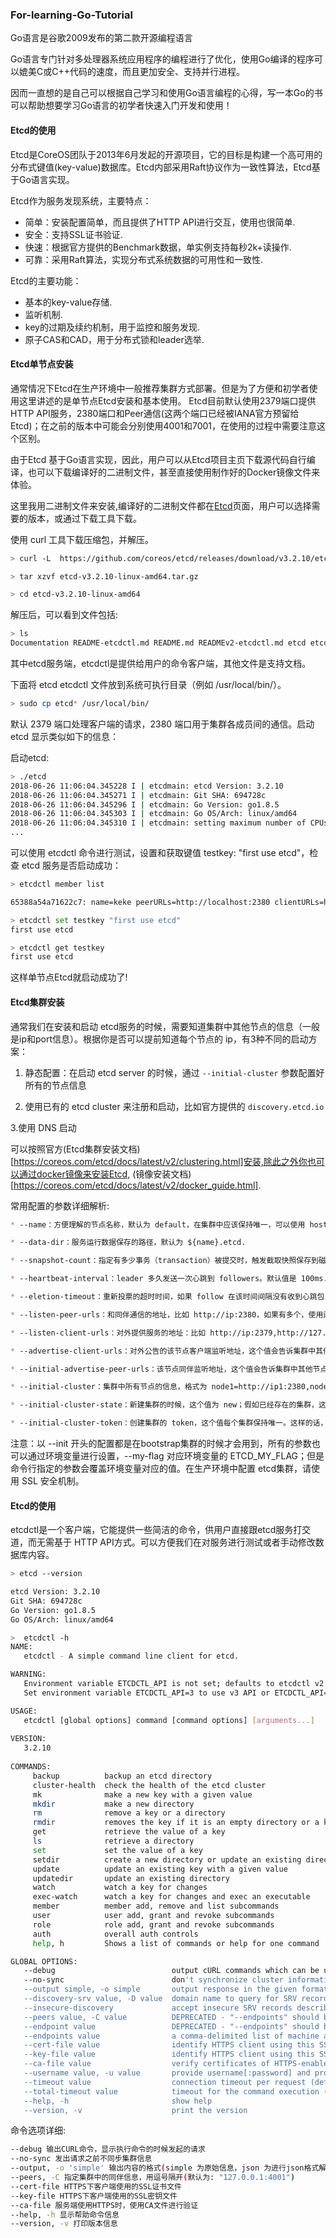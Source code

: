 ### For-learning-Go-Tutorial

Go语言是谷歌2009发布的第二款开源编程语言

Go语言专门针对多处理器系统应用程序的编程进行了优化，使用Go编译的程序可以媲美C或C++代码的速度，而且更加安全、支持并行进程。

因而一直想的是自己可以根据自己学习和使用Go语言编程的心得，写一本Go的书可以帮助想要学习Go语言的初学者快速入门开发和使用！


#### Etcd的使用

Etcd是CoreOS团队于2013年6月发起的开源项目，它的目标是构建一个高可用的分布式键值(key-value)数据库。Etcd内部采用Raft协议作为一致性算法，Etcd基于Go语言实现。

Etcd作为服务发现系统，主要特点：

* 简单：安装配置简单，而且提供了HTTP API进行交互，使用也很简单.
* 安全：支持SSL证书验证.
* 快速：根据官方提供的Benchmark数据，单实例支持每秒2k+读操作.
* 可靠：采用Raft算法，实现分布式系统数据的可用性和一致性.

Etcd的主要功能：
* 基本的key-value存储.
* 监听机制.
* key的过期及续约机制，用于监控和服务发现.
* 原子CAS和CAD，用于分布式锁和leader选举.

#### Etcd单节点安装

通常情况下Etcd在生产环境中一般推荐集群方式部署。但是为了方便和初学者使用这里讲述的是单节点Etcd安装和基本使用。
Etcd目前默认使用2379端口提供HTTP API服务，2380端口和Peer通信(这两个端口已经被IANA官方预留给Etcd)；在之前的版本中可能会分别使用4001和7001，在使用的过程中需要注意这个区别。

由于Etcd 基于Go语言实现，因此，用户可以从Etcd项目主页下载源代码自行编译，也可以下载编译好的二进制文件，甚至直接使用制作好的Docker镜像文件来体验。

这里我用二进制文件来安装,编译好的二进制文件都在[Etcd](github.com/coreos/etcd/releases )页面，用户可以选择需要的版本，或通过下载工具下载。

使用 curl 工具下载压缩包，并解压。
```bash
> curl -L  https://github.com/coreos/etcd/releases/download/v3.2.10/etcd-v3.2.10-linux-amd64.tar.gz -o etcd-v3.2.10-linux-amd64.tar.gz

> tar xzvf etcd-v3.2.10-linux-amd64.tar.gz

> cd etcd-v3.2.10-linux-amd64
```
解压后，可以看到文件包括:
```bash
> ls
Documentation README-etcdctl.md README.md READMEv2-etcdctl.md etcd etcdctl
```
其中etcd服务端，etcdctl是提供给用户的命令客户端，其他文件是支持文档。

下面将 etcd etcdctl 文件放到系统可执行目录（例如 /usr/local/bin/）。
```bash
> sudo cp etcd* /usr/local/bin/
```
默认 2379 端口处理客户端的请求，2380 端口用于集群各成员间的通信。启动 etcd 显示类似如下的信息：

启动etcd:
```bash
> ./etcd
2018-06-26 11:06:04.345228 I | etcdmain: etcd Version: 3.2.10
2018-06-26 11:06:04.345271 I | etcdmain: Git SHA: 694728c
2018-06-26 11:06:04.345296 I | etcdmain: Go Version: go1.8.5
2018-06-26 11:06:04.345303 I | etcdmain: Go OS/Arch: linux/amd64
2018-06-26 11:06:04.345310 I | etcdmain: setting maximum number of CPUs to 4, total number of available CPUs is 4
...

```
可以使用 etcdctl 命令进行测试，设置和获取键值 testkey: "first use etcd"，检查 etcd 服务是否启动成功：

```bash
> etcdctl member list

65388a54a71622c7: name=keke peerURLs=http://localhost:2380 clientURLs=http://localhost:2379 isLeader=true

> etcdctl set testkey "first use etcd"
first use etcd

> etcdctl get testkey
first use etcd
```
这样单节点Etcd就启动成功了!

#### Etcd集群安装

通常我们在安装和启动 etcd服务的时候，需要知道集群中其他节点的信息（一般是ip和port信息）。根据你是否可以提前知道每个节点的 ip，有3种不同的启动方案：
1. 静态配置：在启动 etcd server 的时候，通过 `--initial-cluster` 参数配置好所有的节点信息

2. 使用已有的 etcd cluster 来注册和启动，比如官方提供的 `discovery.etcd.io`

3.使用 DNS 启动

可以按照官方(Etcd集群安装文档)[https://coreos.com/etcd/docs/latest/v2/clustering.html]安装,除此之外你也可以通过docker镜像来安装Etcd,
(镜像安装文档)[https://coreos.com/etcd/docs/latest/v2/docker_guide.html].

常用配置的参数详细解析:
```markdown
* --name：方便理解的节点名称，默认为 default，在集群中应该保持唯一，可以使用 hostname.

* --data-dir：服务运行数据保存的路径，默认为 ${name}.etcd.

* --snapshot-count：指定有多少事务（transaction）被提交时，触发截取快照保存到磁盘.

* --heartbeat-interval：leader 多久发送一次心跳到 followers。默认值是 100ms.

* --eletion-timeout：重新投票的超时时间，如果 follow 在该时间间隔没有收到心跳包，会触发重新投票，默认为 1000 ms.

* --listen-peer-urls：和同伴通信的地址，比如 http://ip:2380，如果有多个，使用逗号分隔。需要所有节点都能够访问，所以不要使用 localhost！

* --listen-client-urls：对外提供服务的地址：比如 http://ip:2379,http://127.0.0.1:2379，客户端会连接到这里和 etcd 交互.

* --advertise-client-urls：对外公告的该节点客户端监听地址，这个值会告诉集群中其他节点.

* --initial-advertise-peer-urls：该节点同伴监听地址，这个值会告诉集群中其他节点.

* --initial-cluster：集群中所有节点的信息，格式为 node1=http://ip1:2380,node2=http://ip2:2380,…。注意：这里的 node1 是节点的 --name 指定的名字；后面的 ip1:2380 是 --initial-advertise-peer-urls 指定的值.

* --initial-cluster-state：新建集群的时候，这个值为 new；假如已经存在的集群，这个值为 existing.

* --initial-cluster-token：创建集群的 token，这个值每个集群保持唯一。这样的话，如果你要重新创建集群，即使配置和之前一样，也会再次生成新的集群和节点 uuid；否则会导致多个集群之间的冲突，造成未知的错误.
```
注意：以 --init 开头的配置都是在bootstrap集群的时候才会用到，所有的参数也可以通过环境变量进行设置，--my-flag 对应环境变量的 ETCD_MY_FLAG；但是命令行指定的参数会覆盖环境变量对应的值。在生产环境中配置 etcd集群，请使用 SSL 安全机制。



#### Etcd的使用
etcdctl是一个客户端，它能提供一些简洁的命令，供用户直接跟etcd服务打交道，而无需基于 HTTP API方式。可以方便我们在对服务进行测试或者手动修改数据库内容。

```bash
> etcd --version

etcd Version: 3.2.10
Git SHA: 694728c
Go Version: go1.8.5
Go OS/Arch: linux/amd64

>  etcdctl -h
NAME:
   etcdctl - A simple command line client for etcd.

WARNING:
   Environment variable ETCDCTL_API is not set; defaults to etcdctl v2.
   Set environment variable ETCDCTL_API=3 to use v3 API or ETCDCTL_API=2 to use v2 API.

USAGE:
   etcdctl [global options] command [command options] [arguments...]
   
VERSION:
   3.2.10
   
COMMANDS:
     backup          backup an etcd directory
     cluster-health  check the health of the etcd cluster
     mk              make a new key with a given value
     mkdir           make a new directory
     rm              remove a key or a directory
     rmdir           removes the key if it is an empty directory or a key-value pair
     get             retrieve the value of a key
     ls              retrieve a directory
     set             set the value of a key
     setdir          create a new directory or update an existing directory TTL
     update          update an existing key with a given value
     updatedir       update an existing directory
     watch           watch a key for changes
     exec-watch      watch a key for changes and exec an executable
     member          member add, remove and list subcommands
     user            user add, grant and revoke subcommands
     role            role add, grant and revoke subcommands
     auth            overall auth controls
     help, h         Shows a list of commands or help for one command

GLOBAL OPTIONS:
   --debug                          output cURL commands which can be used to reproduce the request
   --no-sync                        don't synchronize cluster information before sending request
   --output simple, -o simple       output response in the given format (simple, `extended` or `json`) (default: "simple")
   --discovery-srv value, -D value  domain name to query for SRV records describing cluster endpoints
   --insecure-discovery             accept insecure SRV records describing cluster endpoints
   --peers value, -C value          DEPRECATED - "--endpoints" should be used instead
   --endpoint value                 DEPRECATED - "--endpoints" should be used instead
   --endpoints value                a comma-delimited list of machine addresses in the cluster (default: "http://127.0.0.1:2379,http://127.0.0.1:4001")
   --cert-file value                identify HTTPS client using this SSL certificate file
   --key-file value                 identify HTTPS client using this SSL key file
   --ca-file value                  verify certificates of HTTPS-enabled servers using this CA bundle
   --username value, -u value       provide username[:password] and prompt if password is not supplied.
   --timeout value                  connection timeout per request (default: 2s)
   --total-timeout value            timeout for the command execution (except watch) (default: 5s)
   --help, -h                       show help
   --version, -v                    print the version

```
命令选项详细:
```bash
--debug 输出CURL命令，显示执行命令的时候发起的请求
--no-sync 发出请求之前不同步集群信息
--output, -o 'simple' 输出内容的格式(simple 为原始信息，json 为进行json格式解码，易读性好一些)
--peers, -C 指定集群中的同伴信息，用逗号隔开(默认为: "127.0.0.1:4001")
--cert-file HTTPS下客户端使用的SSL证书文件
--key-file HTTPS下客户端使用的SSL密钥文件
--ca-file 服务端使用HTTPS时，使用CA文件进行验证
--help, -h 显示帮助命令信息
--version, -v 打印版本信息
```


